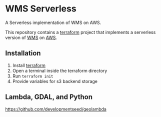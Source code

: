 # WMS Serverless
A Serverless implementation of WMS on AWS.

This repository contains a [terraform](https://www.terraform.io/) project that implements a serverless version of [WMS](https://www.opengeospatial.org/standards/wms) on [AWS](https://aws.amazon.com/).


## Installation
1. Install [terraform](https://www.terraform.io/downloads.html)
1. Open a terminal inside the terraform directory
1. Run `terraform init`
1. Provide variables for s3 backend storage


## Lambda, GDAL, and Python

https://github.com/developmentseed/geolambda
